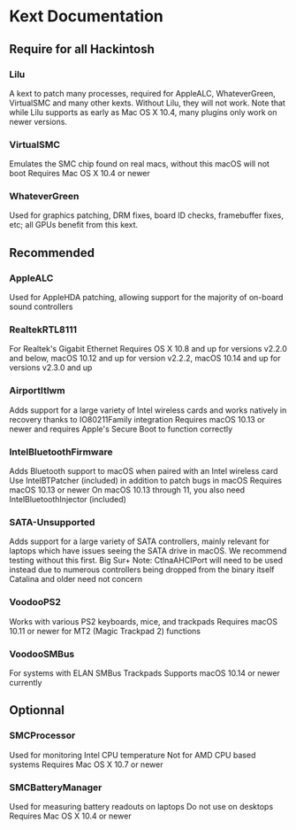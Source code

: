 # Kext Documentation

## Require for all Hackintosh

### Lilu

A kext to patch many processes, required for AppleALC, WhateverGreen, VirtualSMC and many other kexts. Without Lilu, they will not work.
Note that while Lilu supports as early as Mac OS X 10.4, many plugins only work on newer versions.

### VirtualSMC

Emulates the SMC chip found on real macs, without this macOS will not boot
Requires Mac OS X 10.4 or newer

### WhateverGreen 
Used for graphics patching, DRM fixes, board ID checks, framebuffer fixes, etc; all GPUs benefit from this kext.

## Recommended 

### AppleALC

Used for AppleHDA patching, allowing support for the majority of on-board sound controllers

### RealtekRTL8111
For Realtek's Gigabit Ethernet
Requires OS X 10.8 and up for versions v2.2.0 and below, macOS 10.12 and up for version v2.2.2, macOS 10.14 and up for versions v2.3.0 and up

### AirportItlwm
Adds support for a large variety of Intel wireless cards and works natively in recovery thanks to IO80211Family integration
Requires macOS 10.13 or newer and requires Apple's Secure Boot to function correctly

### IntelBluetoothFirmware
Adds Bluetooth support to macOS when paired with an Intel wireless card
Use IntelBTPatcher (included) in addition to patch bugs in macOS
Requires macOS 10.13 or newer
On macOS 10.13 through 11, you also need IntelBluetoothInjector (included)

### SATA-Unsupported
Adds support for a large variety of SATA controllers, mainly relevant for laptops which have issues seeing the SATA drive in macOS. We recommend testing without this first.
Big Sur+ Note: CtlnaAHCIPort will need to be used instead due to numerous controllers being dropped from the binary itself
Catalina and older need not concern

### VoodooPS2
Works with various PS2 keyboards, mice, and trackpads
Requires macOS 10.11 or newer for MT2 (Magic Trackpad 2) functions

### VoodooSMBus
For systems with ELAN SMBus Trackpads
Supports macOS 10.14 or newer currently



## Optionnal 

### SMCProcessor

Used for monitoring Intel CPU temperature
Not for AMD CPU based systems
Requires Mac OS X 10.7 or newer

### SMCBatteryManager
Used for measuring battery readouts on laptops
Do not use on desktops
Requires Mac OS X 10.4 or newer